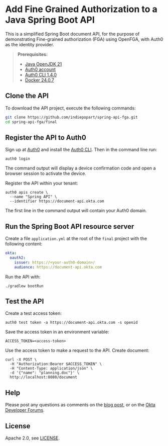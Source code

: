 # Add Fine Grained Authorization to a Java Spring Boot API

This is a simplified Spring Boot document API, for the purpose of demonstrating Fine-grained authorization (FGA) using OpenFGA, with Auth0 as the identity provider.

> **Prerequisites:**
> - [Java OpenJDK 21](https://jdk.java.net/java-se-ri/21)
> - [Auth0 account](https://auth0.com/signup)
> - [Auth0 CLI 1.4.0](https://github.com/auth0/auth0-cli#installation)
> - [Docker 24.0.7](https://docs.docker.com/desktop/)

## Clone the API

To download the API project, execute the following commands:

```bash
git clone https://github.com/indiepopart/spring-api-fga.git
cd spring-api-fga/final
```

## Register the API to Auth0

Sign up at [Auth0](https://auth0.com/signup) and install the [Auth0 CLI](https://github.com/auth0/auth0-cli). Then in the command line run:

```shell
auth0 login
```

The command output will display a device confirmation code and open a browser session to activate the device.

Register the API within your tenant:

```shell
auth0 apis create \
  --name "Spring API" \
  --identifier https://document-api.okta.com
```

The first line in the command output will contain your Auth0 domain.

## Run the Spring Boot API resource server

Create a file `application.yml` at the root of the `final` project with the following content:

```yaml
okta:
  oauth2:
    issuer: https://<your-auth0-domain>/
    audience: https://document-api.okta.com
```

Run the API with:

```shell
./gradlew bootRun
```

## Test the API

Create a test access token:

```shell
auth0 test token -a https://document-api.okta.com -s openid
```

Save the access token in an environment variable:

```shell
ACCESS_TOKEN=<access-token>
```

Use the access token to make a request to the API. Create document:

```shell
curl -X POST \
  -H "Authorization:Bearer $ACCESS_TOKEN" \
  -H "Content-Type: application/json" \
  -d '{"name": "planning.doc"}' \
  http://localhost:8080/document
```

## Help

Please post any questions as comments on the [blog post](), or on the [Okta Developer Forums](https://devforum.okta.com/).

## License

Apache 2.0, see [LICENSE](LICENSE).
